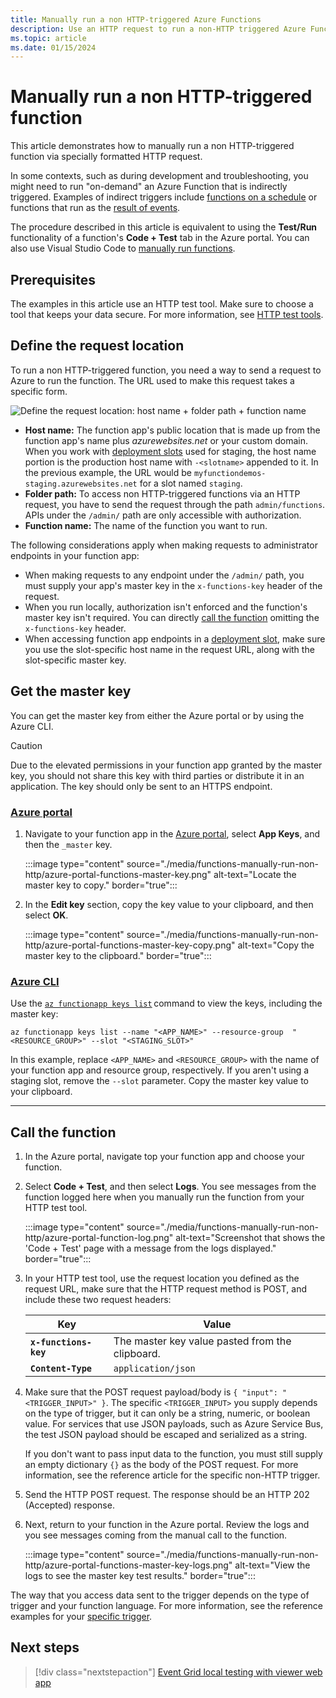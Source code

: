 ```yaml
---
title: Manually run a non HTTP-triggered Azure Functions
description: Use an HTTP request to run a non-HTTP triggered Azure Functions
ms.topic: article
ms.date: 01/15/2024
---
```


# Manually run a non HTTP-triggered function

This article demonstrates how to manually run a non HTTP-triggered function via specially formatted HTTP request.

In some contexts, such as during development and troubleshooting, you might need to run "on-demand" an Azure Function that is indirectly triggered.  Examples of indirect triggers include [functions on a schedule](./functions-create-scheduled-function.md) or functions that run as the [result of events](./functions-create-storage-blob-triggered-function.md). 

The procedure described in this article is equivalent to using the **Test/Run** functionality of a function's **Code + Test** tab in the Azure portal. You can also use Visual Studio Code to [manually run functions](functions-develop-vs-code.md#run-functions). 

## Prerequisites 

The examples in this article use an HTTP test tool. Make sure to choose a tool that keeps your data secure. For more information, see [HTTP test tools](functions-develop-local.md#http-test-tools).

## Define the request location

To run a non HTTP-triggered function, you need a way to send a request to Azure to run the function. The URL used to make this request takes a specific form.

![Define the request location: host name + folder path + function name](./media/functions-manually-run-non-http/azure-functions-admin-url-anatomy.png)

- **Host name:** The function app's public location that is made up from the function app's name plus *azurewebsites.net* or your custom domain. When you work with [deployment slots](./functions-deployment-slots.md) used for staging, the host name portion is the production host name with `-<slotname>` appended to it. In the previous example, the URL would be `myfunctiondemos-staging.azurewebsites.net` for a slot named `staging`. 
- **Folder path:** To access non HTTP-triggered functions via an HTTP request, you have to send the request through the path `admin/functions`. APIs under the `/admin/` path are only accessible with authorization.
- **Function name:** The name of the function you want to run.

The following considerations apply when making requests to administrator endpoints in your function app:

+ When making requests to any endpoint under the `/admin/` path, you must supply your app's master key in the `x-functions-key` header of the request. 
+ When you run locally, authorization isn't enforced and the function's master key isn't required. You can directly [call the function](#call-the-function) omitting the `x-functions-key` header. 
+ When accessing function app endpoints in a [deployment slot](./functions-deployment-slots.md), make sure you use the slot-specific host name in the request URL, along with the slot-specific master key.

## Get the master key

You can get the master key from either the Azure portal or by using the Azure CLI. 

> [!CAUTION]  
> Due to the elevated permissions in your function app granted by the master key, you should not share this key with third parties or distribute it in an application. The key should only be sent to an HTTPS endpoint.

### [Azure portal](#tab/azure-portal)

1. Navigate to your function app in the [Azure portal](https://portal.azure.com), select **App Keys**, and then the `_master` key. 

    :::image type="content" source="./media/functions-manually-run-non-http/azure-portal-functions-master-key.png" alt-text="Locate the master key to copy." border="true":::

1. In the **Edit key** section, copy the key value to your clipboard, and then select **OK**.

    :::image type="content" source="./media/functions-manually-run-non-http/azure-portal-functions-master-key-copy.png" alt-text="Copy the master key to the clipboard." border="true":::

### [Azure CLI](#tab/azure-cli)

Use the [`az functionapp keys list`](/cli/azure/functionapp/keys#az-functionapp-keys-list) command to view the keys, including the master key:  

```azurecli
az functionapp keys list --name "<APP_NAME>" --resource-group  "<RESOURCE_GROUP>" --slot "<STAGING_SLOT>"
```

In this example, replace `<APP_NAME>` and `<RESOURCE_GROUP>` with the name of your function app and resource group, respectively. If you aren't using a staging slot, remove the `--slot` parameter. Copy the master key value to your clipboard. 

---

## Call the function

1. In the Azure portal, navigate top your function app and choose your function. 

1. Select **Code + Test**, and then select **Logs**. You see messages from the function logged here when you manually run the function from your HTTP test tool.

    :::image type="content" source="./media/functions-manually-run-non-http/azure-portal-function-log.png" alt-text="Screenshot that shows the 'Code + Test' page with a message from the logs displayed." border="true":::

1. In your HTTP test tool, use the request location you defined as the request URL, make sure that the HTTP request method is POST, and include these two request headers:

    | Key | Value |
    | --- | --- |
    | **`x-functions-key`** | The master key value pasted from the clipboard. |
    |  **`Content-Type`** | `application/json` |

1. Make sure that the POST request payload/body is `{ "input": "<TRIGGER_INPUT>" }`. The specific `<TRIGGER_INPUT>` you supply depends on the type of trigger, but it can only be a string, numeric, or boolean value. For services that use JSON payloads, such as Azure Service Bus, the test JSON payload should be escaped and serialized as a string. 

    If you don't want to pass input data to the function, you must still supply an empty dictionary `{}` as the body of the POST request. For more information, see the reference article for the specific non-HTTP trigger. 

1. Send the HTTP POST request. The response should be an HTTP 202 (Accepted) response.

1. Next, return to your function in the Azure portal. Review the logs and you see messages coming from the manual call to the function.

    :::image type="content" source="./media/functions-manually-run-non-http/azure-portal-functions-master-key-logs.png" alt-text="View the logs to see the master key test results." border="true":::

The way that you access data sent to the trigger depends on the type of trigger and your function language. For more information, see the reference examples for your [specific trigger](functions-triggers-bindings.md).    

## Next steps

> [!div class="nextstepaction"]
> [Event Grid local testing with viewer web app](./event-grid-how-tos.md#local-testing-with-viewer-web-app)
